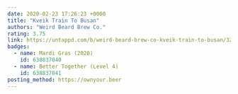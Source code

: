 ```yaml
---
date: 2020-02-23 17:26:23 +0000
title: "Kveik Train To Busan"
authors: "Weird Beard Brew Co."
rating: 3.75
link: https://untappd.com/b/weird-beard-brew-co-kveik-train-to-busan/3226736
badges:
  - name: Mardi Gras (2020)
    id: 638837040
  - name: Better Together (Level 4)
    id: 638837041
posting_method: https://ownyour.beer
---
```

